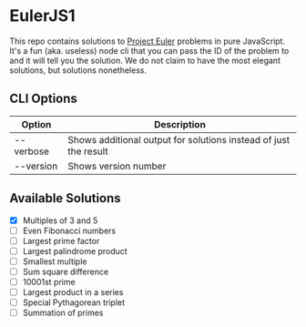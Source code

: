 # EulerJS1

This repo contains solutions to [Project Euler](https://projecteuler.net/archives) problems in pure JavaScript.
It's a fun (aka. useless) node cli that you can pass the ID of the problem to and it will tell you the solution.
We do not claim to have the most elegant solutions, but solutions nonetheless.

## CLI Options

| Option    | Description                                                      |
| --------- | ---------------------------------------------------------------- |
| --verbose | Shows additional output for solutions instead of just the result |
| --version | Shows version number                                             |

## Available Solutions

- [x] Multiples of 3 and 5
- [ ] Even Fibonacci numbers
- [ ] Largest prime factor
- [ ] Largest palindrome product
- [ ] Smallest multiple
- [ ] Sum square difference
- [ ] 10001st prime
- [ ] Largest product in a series
- [ ] Special Pythagorean triplet
- [ ] Summation of primes
